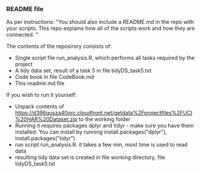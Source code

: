 ### README file

As per instructions: "You should also include a README.md in the repo with your scripts. This repo explains how all of the scripts work and how they are connected. "

The contents of the reposirory consists of:
* Single script file run_analysis.R, which performs all tasks required by the project
* A tidy data set, result of a task 5 in file tidyDS_task5.txt
* Code book in file CodeBook.md
* This readme.md file

If you wish to run it yourself:
* Unpack contents of https://d396qusza40orc.cloudfront.net/getdata%2Fprojectfiles%2FUCI%20HAR%20Dataset.zip to the working folder
* Running it requires packages dplyr and tidyr - make sure you have them installed. You can install by running install.packages("dplyr"), install.packages("tidyr")
* run script run_analysis.R. it takes a few min, most time is used to read data
* resulting tidy data set is created in file working directory, file tidyDS_task5.txt
